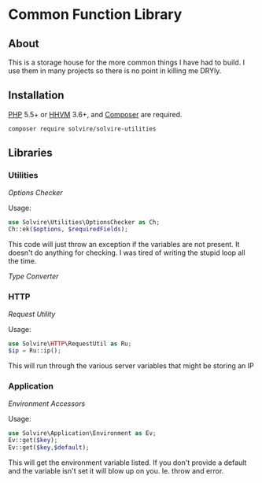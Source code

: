 # Common Function Library

## About 

This is a storage house for the more common things I have had to build. 
I use them in many projects so there is no point in killing me DRYly. 


## Installation 

[PHP](https://php.net) 5.5+ or [HHVM](http://hhvm.com) 3.6+, and [Composer](https://getcomposer.org) are required.

    composer require solvire/solvire-utilities 

## Libraries 

### Utilities

*Options Checker*

Usage:  
```php
use Solvire\Utilities\OptionsChecker as Ch;
Ch::ek($options, $requiredFields);
```
This code will just throw an exception if the variables are not present. It doesn't do anything for checking. I was tired of writing the stupid loop all the time. 

*Type Converter*


### HTTP 

*Request Utility*

Usage:
```php
use Solvire\HTTP\RequestUtil as Ru;
$ip = Ru::ip();
```

This will run through the various server variables that might be storing an IP

### Application 

*Environment Accessors*

Usage:
```php
use Solvire\Application\Environment as Ev;
Ev::get($key);
Ev::get($key,$default);
```

This will get the environment variable listed. If you don't provide a default and the variable isn't set it will blow up on you. Ie. throw and error. 

